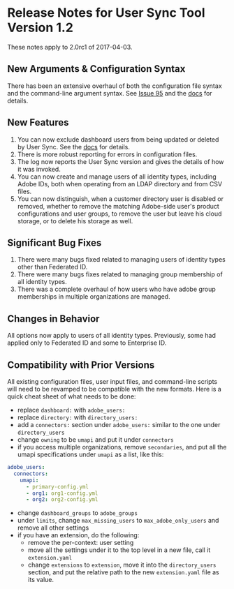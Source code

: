# Release Notes for User Sync Tool Version 1.2

These notes apply to 2.0rc1 of 2017-04-03.

## New Arguments & Configuration Syntax

There has been an extensive overhaul of both the configuration file
syntax and the command-line argument syntax.  See
[Issue 95](https://github.com/adobe-apiplatform/user-sync.py/issues/95)
and the [docs](https://adobe-apiplatform.github.io/user-sync.py/)
for details.

## New Features

1. You can now exclude dashboard users from being updated or
deleted by User Sync. See the
[docs](https://adobe-apiplatform.github.io/user-sync.py/) for
details.
2. There is more robust reporting for errors in configuration
files.
3. The log now reports the User Sync version and gives the
details of how it was invoked.
4. You can now create and manage users of all identity types,
including Adobe IDs, both when operating from an LDAP
directory and from CSV files.
5. You can now distinguish, when a customer directory user is
disabled or removed, whether to remove the matching Adobe-side
user's product configurations and user groups, to remove the
user but leave his cloud storage, or to delete his storage as well.
   
## Significant Bug Fixes

1. There were many bugs fixed related to managing users of
identity types other than Federated ID.
2. There were many bugs fixes related to managing group
membership of all identity types.
3. There was a complete overhaul of how users who have
adobe group memberships in multiple organizations are
managed.

## Changes in Behavior

All options now apply to users of all identity types. Previously,
some had applied only to Federated ID and some to Enterprise ID.

## Compatibility with Prior Versions

All existing configuration files, user input files,
and command-line scripts will need to be revamped
to be compatible with the new formats.  Here is a quick
cheat sheet of what needs to be done:

* replace `dashboard:` with `adobe_users:`
* replace `directory:` with `directory_users:`
* add a `connectors:` section under `adobe_users:` similar
to the one under `directory_users`
* change `owning` to be `umapi` and put it under `connectors`
* if you access multiple organizations, remove
`secondaries`, and put
all the umapi specifications under `umapi` as a list,
like this:
```yaml
adobe_users:
  connectors:
    umapi:
      - primary-config.yml
      - org1: org1-config.yml
      - org2: org2-config.yml
```
* change `dashboard_groups` to `adobe_groups`
* under `limits`, change `max_missing_users` to
`max_adobe_only_users` and remove all other
settings
* if you have an extension, do the following:
  * remove the per-context: user setting
  * move all the settings under it to the top level in
a new file, call it `extension.yaml`
  * change `extensions` to `extension`, move it into
the `directory_users` section, and put the relative
path to the new `extension.yaml` file as its value.



